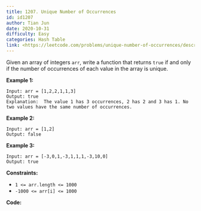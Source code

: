 ```yaml
---
title: 1207. Unique Number of Occurrences
id: id1207
author: Tian Jun
date: 2020-10-31
difficulty: Easy
categories: Hash Table
link: <https://leetcode.com/problems/unique-number-of-occurrences/description/>
---
```


Given an array of integers `arr`, write a function that returns `true` if and
only if the number of occurrences of each value in the array is unique.



**Example 1:**
            
	Input: arr = [1,2,2,1,1,3]    
	Output: true    
	Explanation:  The value 1 has 3 occurrences, 2 has 2 and 3 has 1. No two values have the same number of occurrences.

**Example 2:**
            
	Input: arr = [1,2]    
	Output: false    

**Example 3:**
            
	Input: arr = [-3,0,1,-3,1,1,1,-3,10,0]    
	Output: true    



**Constraints:**

  * `1 <= arr.length <= 1000`
  * `-1000 <= arr[i] <= 1000`


**Code:**
